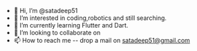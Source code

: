 - 👋 Hi, I’m @satadeep51
- 👀 I’m interested in coding,robotics and still searching.
- 🌱 I’m currently learning Flutter and Dart.
- 💞️ I’m looking to collaborate on 
- 📫 How to reach me -- drop a mail on satadeep51@gmail.com

<!---
satadeep51/satadeep51 is a ✨ special ✨ repository because its `README.md` (this file) appears on your GitHub profile.
You can click the Preview link to take a look at your changes.
--->
